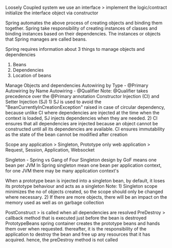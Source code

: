 Loosely Coupled system 
    we use an interface > implement the logic/contract
    initialize the interface object via constructor

Spring automates the above process of creating objects and binding them together.
Spring take responsibility of creating instances of classes and binding
instances based on their dependencies.
The instances or objects that Spring manages are called beans.

Spring requires information about 3 things to manage objects and dependencies
1) Beans
2) Dependencies
3) Location of beans

Manage Objects and dependencies
    Autowiring by Type - @Primary
    Autowiring by Name 
    Autowiring - @Qualifier
    Note: @Qualifier takes precedence over the @Primary annotation
    Constructor Injection (CI) and Setter Injection (SJ)
        1) SJ is used to avoid the "BeanCurrentlyInCreationException" 
            raised in case of circular dependency, 
            because unlike CI where dependencies are injected at the time when the context is loaded,
            SJ injects dependencies when they are needed.
        2) CI ensures that all dependencies are injected because an object
            cannot be constructed until all its dependencies are available.
            CI ensures immutability as the state of the bean cannot be modified after creation

Scope
    any application      > Singleton, Prototype
    only web application > Request, Session, Application, Websocket  

Singleton - Spring vs Gang of Four 
    Singleton design by GoF means one bean per JVM
    In Spring singleton mean one bean per application context,
        for one JVM there may be many application context's

When a prototype bean is injected into a singleton bean, by default,
it loses its prototype behaviour and acts as a singleton
Note: 1) Singleton scope minimizes the no of objects created, 
         so the scope should only be changed where necessary.
      2) If there are more objects, there will be an impact on the 
         memory used as well as on garbage collection

PostConstruct > is called when all dependencies are resolved
PreDestroy    > callback method that is executed just before the bean is destroyed 
PrototypeBeans
    spring container creates the prototype beans and hands them over when requested.
    thereafter, it is the responsibility of the application to destroy the bean and free up any resources that it has acquired.
    hence, the preDestroy method is not called
